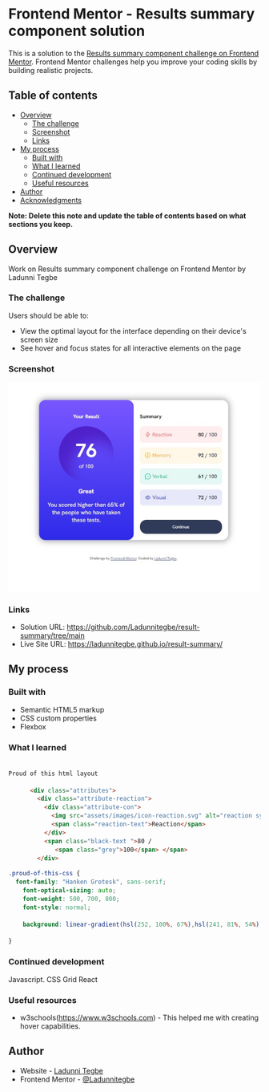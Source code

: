 # Frontend Mentor - Results summary component solution

This is a solution to the [Results summary component challenge on Frontend Mentor](https://www.frontendmentor.io/challenges/results-summary-component-CE_K6s0maV). Frontend Mentor challenges help you improve your coding skills by building realistic projects. 

## Table of contents

- [Overview](#overview)
  - [The challenge](#the-challenge)
  - [Screenshot](#screenshot)
  - [Links](#links)
- [My process](#my-process)
  - [Built with](#built-with)
  - [What I learned](#what-i-learned)
  - [Continued development](#continued-development)
  - [Useful resources](#useful-resources)
- [Author](#author)
- [Acknowledgments](#acknowledgments)

**Note: Delete this note and update the table of contents based on what sections you keep.**

## Overview

Work on Results summary component challenge on Frontend Mentor by Ladunni Tegbe

### The challenge

Users should be able to:

- View the optimal layout for the interface depending on their device's screen size
- See hover and focus states for all interactive elements on the page


### Screenshot

![](./solution\screenshot.jpg)

### Links

- Solution URL: https://github.com/Ladunnitegbe/result-summary/tree/main 
- Live Site URL: https://ladunnitegbe.github.io/result-summary/

## My process

### Built with

- Semantic HTML5 markup
- CSS custom properties
- Flexbox

### What I learned

```html

Proud of this html layout

      <div class="attributes">
        <div class="attribute-reaction">
          <div class="attribute-con">
            <img src="assets/images/icon-reaction.svg" alt="reaction symbol">
            <span class="reaction-text">Reaction</span>
          </div>
          <span class="black-text ">80 /
             <span class="grey">100</span> </span>
        </div>

```
```css
.proud-of-this-css {
  font-family: "Hanken Grotesk", sans-serif;
    font-optical-sizing: auto;
    font-weight: 500, 700, 800;
    font-style: normal;

    background: linear-gradient(hsl(252, 100%, 67%),hsl(241, 81%, 54%));

}
```


### Continued development

Javascript. 
CSS Grid
React


### Useful resources

- w3schools(https://www.w3schools.com) - This helped me with creating hover capabilities.


## Author

- Website - [Ladunni Tegbe](https://www.github.com/Ladunnitegbe)
- Frontend Mentor - [@Ladunnitegbe](https://www.frontendmentor.io/profile/yourusername)


